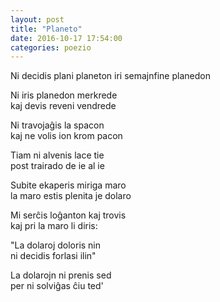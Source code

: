```yaml
---
layout: post
title: "Planeto"
date: 2016-10-17 17:54:00
categories: poezio
---
```


<div style={p{text-indent: 0px}}>
Ni decidis plani planeton  
iri semajnfine planedon

Ni iris planedon merkrede  
kaj devis reveni vendrede

Ni travojaĝis la spacon  
kaj ne volis ion krom pacon

Tiam ni alvenis lace tie  
post trairado de ie al ie

Subite ekaperis miriga maro  
la maro estis plenita je dolaro

Mi serĉis loĝanton kaj trovis  
kaj pri la maro li diris:

"La dolaroj doloris nin  
ni decidis forlasi ilin"

La dolarojn ni prenis sed  
per ni solviĝas ĉiu ted'
</div>
